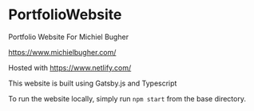 # PortfolioWebsite
Portfolio Website For Michiel Bugher

https://www.michielbugher.com/

Hosted with https://www.netlify.com/

This website is built using Gatsby.js and Typescript

To run the website locally, simply run `npm start` from the base directory.
